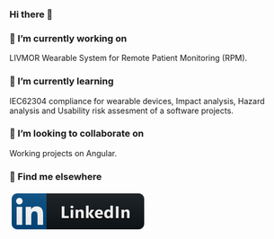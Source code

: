 ### Hi there 👋

### 🔭 I’m currently working on 
LIVMOR Wearable System for Remote Patient Monitoring (RPM).

### 🌱 I’m currently learning
IEC62304 compliance for wearable devices, Impact analysis, Hazard analysis and Usability risk assesment of a software projects.

###  👯 I’m looking to collaborate on
Working projects on Angular.

### 📢 Find me elsewhere
<p align="leftr">
  <a href="https://www.linkedin.com/in/ashutosh-mishra-714a52b2/">
    <img src="https://raw.githubusercontent.com/99002508/99002508/d53e13553486f926971de5fe8a1f74c02e1f9953/Resources/linkedIn.svg" alt="LinkedIn" style="vertical-align:top; margin:4px">
  </a>
</p>


<!--
**99002508/99002508** is a ✨ _special_ ✨ repository because its `README.md` (this file) appears on your GitHub profile.

Here are some ideas to get you started:

- 🔭 I’m currently working on ...
- 🌱 I’m currently learning ...
- 👯 I’m looking to collaborate on ...
- 🤔 I’m looking for help with ...
- 💬 Ask me about ...
- 📫 How to reach me: ...
- 😄 Pronouns: ...
- ⚡ Fun fact: ...
-->
